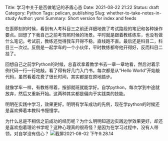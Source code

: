 Title: 学习中关于是否做笔记的矛盾心态
Date: 2021-08-22 21:22
Status: draft
Category: Python
Tags: pelican, publishing
Slug: whether-to-take-notes-in-study
Author: yomi
Summary: Short version for index and feeds

在逛即刻的时候，看到有人考科目三之前还详细地做了考试路段的笔记和各种操作要点。回想了下我自己之前考驾照时候的场景。平时就是跟着教练练车，也没有做什么笔记。考试前，教练还觉得我车开得不稳，直线跑不直。最后还是科目二，科目三一次过。反倒是一起学车的一个小伙伴，平时教练都夸他开得好，反而科目二挂了。

回想自己之前学Python的时候，总喜欢拿着教学书去一章一章地看，然后对着示例代码一行一行地敲。看了得有好几门入门书。每次都是从“Hello World”开始敲代码，虽然看着花费了很长时间，其实都是在原地踏步。

就像学车一样，有教练带着，按部就班就能学好。自学python，每次学到中途就放弃，然后又重新开始。这两种其实都是偏向于实践类的技能。

明明在实践中学习，效果更好。明明有学车成功的先例，现在学python的时候还是喜欢捧着本教科书慢慢学。

为什么总是不相信之前成功的经历呢？为什么明明知道边实践边学效果更好，却还是喜欢抱着理论书学呢？这种心理真的很奇怪？是因为在学习过程中，没有人带领，对自学没有信心？
![截屏2021-08-02 下午9.28.14](images/16297282104258.png)


